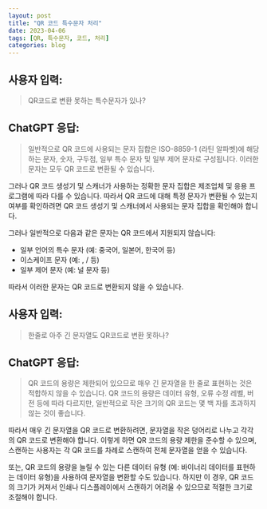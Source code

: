 ```yaml
---
layout: post
title: "QR 코드 특수문자 처리"
date: 2023-04-06
tags: [QR, 특수문자, 코드, 처리]
categories: blog
---
```


## 사용자 입력:
> QR코드로 변환 못하는 특수문자가 있나?

## ChatGPT 응답:
> 일반적으로 QR 코드에 사용되는 문자 집합은 ISO-8859-1 (라틴 알파벳)에 해당하는 문자, 숫자, 구두점, 일부 특수 문자 및 일부 제어 문자로 구성됩니다. 이러한 문자는 모두 QR 코드로 변환될 수 있습니다.

그러나 QR 코드 생성기 및 스캐너가 사용하는 정확한 문자 집합은 제조업체 및 응용 프로그램에 따라 다를 수 있습니다. 따라서 QR 코드에 대해 특정 문자가 변환될 수 있는지 여부를 확인하려면 QR 코드 생성기 및 스캐너에서 사용되는 문자 집합을 확인해야 합니다.

그러나 일반적으로 다음과 같은 문자는 QR 코드에서 지원되지 않습니다:
- 일부 언어의 특수 문자 (예: 중국어, 일본어, 한국어 등)
- 이스케이프 문자 (예: \, / 등)
- 일부 제어 문자 (예: 널 문자 등)

따라서 이러한 문자는 QR 코드로 변환되지 않을 수 있습니다.

## 사용자 입력:
> 한줄로 아주 긴 문자열도 QR코드로 변환 못하나?

## ChatGPT 응답:
> QR 코드의 용량은 제한되어 있으므로 매우 긴 문자열을 한 줄로 표현하는 것은 적합하지 않을 수 있습니다. QR 코드의 용량은 데이터 유형, 오류 수정 레벨, 버전 등에 따라 다르지만, 일반적으로 작은 크기의 QR 코드는 몇 백 자를 초과하지 않는 것이 좋습니다.

따라서 매우 긴 문자열을 QR 코드로 변환하려면, 문자열을 작은 덩어리로 나누고 각각의 QR 코드로 변환해야 합니다. 이렇게 하면 QR 코드의 용량 제한을 준수할 수 있으며, 스캔하는 사용자는 각 QR 코드를 차례로 스캔하여 전체 문자열을 얻을 수 있습니다.

또는, QR 코드의 용량을 늘릴 수 있는 다른 데이터 유형 (예: 바이너리 데이터를 표현하는 데이터 유형)을 사용하여 문자열을 변환할 수도 있습니다. 하지만 이 경우, QR 코드의 크기가 커져서 인쇄나 디스플레이에서 스캔하기 어려울 수 있으므로 적절한 크기로 조절해야 합니다.

